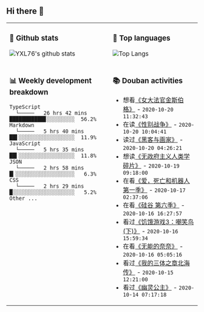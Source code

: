 ## Hi there 👋

<table>
<tr>
<td valign="top" width="54%">

### 🔭 Github stats

![YXL76's github stats](https://github-readme-stats.yxl76.vercel.app/api?username=YXL76&count_private=true&show_icons=true&theme=tokyonight)

</td>

<td valign="top" width="46%">

### 🌱 Top languages

![Top Langs](https://github-readme-stats.yxl76.vercel.app/api/top-langs/?username=YXL76&layout=compact&theme=tokyonight)

</td>
</tr>
<tr>
<td valign="top" width="54%">

### 📊 Weekly development breakdown

```text
TypeScript
  └─────   26 hrs 42 mins ███████████▊░░░░░░░░░  56.2%
Markdown
  └─────   5 hrs 40 mins  ██▌░░░░░░░░░░░░░░░░░░  11.9%
JavaScript
  └─────   5 hrs 35 mins  ██▍░░░░░░░░░░░░░░░░░░  11.8%
JSON
  └─────   2 hrs 58 mins  █▎░░░░░░░░░░░░░░░░░░░   6.3%
CSS
  └─────   2 hrs 29 mins  █░░░░░░░░░░░░░░░░░░░░   5.2%
Other ...
```

</td>
<td valign="top" width="46%">

### 📚 Douban activities

- 想看[《女大法官金斯伯格》](http://movie.douban.com/subject/27615467/) - `2020-10-20 11:32:43`
- 在读[《性别战争》](https://book.douban.com/subject/4846032/) - `2020-10-20 10:04:41`
- 读过[《黑客与画家》](https://book.douban.com/subject/6021440/) - `2020-10-20 04:26:21`
- 想读[《无政府主义人类学碎片》](https://book.douban.com/subject/25908549/) - `2020-10-19 09:18:00`
- 在看[《爱，死亡和机器人 第一季》](http://movie.douban.com/subject/30424374/) - `2020-10-17 02:37:06`
- 在看[《硅谷 第六季》](http://movie.douban.com/subject/30194648/) - `2020-10-16 16:27:57`
- 看过[《饥饿游戏3：嘲笑鸟(下)》](http://movie.douban.com/subject/10047547/) - `2020-10-16 15:59:34`
- 在看[《无能的奈奈》](http://movie.douban.com/subject/35030843/) - `2020-10-16 05:05:16`
- 看过[《我的三体之章北海传》](http://movie.douban.com/subject/34892096/) - `2020-10-15 12:21:00`
- 看过[《幽灵公主》](http://movie.douban.com/subject/1297359/) - `2020-10-14 07:17:18`

</td>
</tr>
</table>

<!--
**YXL76/YXL76** is a ✨ _special_ ✨ repository because its `README.md` (this file) appears on your GitHub profile.

Here are some ideas to get you started:

- 🔭 I’m currently working on ...
- 🌱 I’m currently learning ...
- 👯 I’m looking to collaborate on ...
- 🤔 I’m looking for help with ...
- 💬 Ask me about ...
- 📫 How to reach me: ...
- 😄 Pronouns: ...
- ⚡ Fun fact: ...
-->
